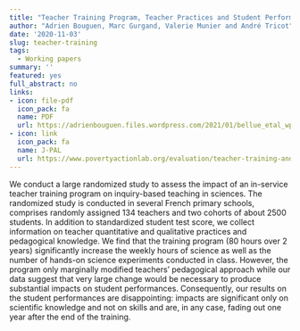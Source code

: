```yaml
---
title: "Teacher Training Program, Teacher Practices and Student Performance in Science: Evidence from a Randomized Study in French Primary Schools"
author: "Adrien Bouguen, Marc Gurgand, Valerie Munier and André Tricot"
date: '2020-11-03'
slug: teacher-training
tags:
  - Working papers
summary: ''
featured: yes
full_abstract: no
links:
- icon: file-pdf
  icon_pack: fa
  name: PDF
  url: https://adrienbouguen.files.wordpress.com/2021/01/bellue_etal_wp2021.pdf
- icon: link
  icon_pack: fa
  name: J-PAL
  url: https://www.povertyactionlab.org/evaluation/teacher-training-and-student-achievement-science-evidence-france
---
```


We conduct a large randomized study to assess the impact of an in-service teacher training program on inquiry-based teaching in sciences. The randomized study
is conducted in several French primary schools, comprises randomly assigned 134
teachers and two cohorts of about 2500 students. In addition to standardized
student test score, we collect information on teacher quantitative and qualitative
practices and pedagogical knowledge. We find that the training program (80
hours over 2 years) significantly increase the weekly hours of science as well as
the number of hands-on science experiments conducted in class. However, the
program only marginally modified teachers’ pedagogical approach while our data
suggest that very large change would be necessary to produce substantial impacts
on student performances. Consequently, our results on the student performances
are disappointing: impacts are significant only on scientific knowledge and not
on skills and are, in any case, fading out one year after the end of the training.